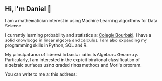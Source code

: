 ## Hi, I'm Daniel 👋

I am a mathematician interest in using Machine Learning algorithms for Data Science. 

I currently learning probability and statistics at [Colegio Bourbaki](https://www.colegio-bourbaki.com/). I have a solid knowledge in linear algebra and calculus. I am also expanding my programming skills in Python, SQL and R. 

My principal area of interest in basic maths is Algebraic Geometry. Particularly, I am interested in the explicit birational classification of algebraic surfaces using graded rings methods and Mori's program.

You can write to me at this address:



<!--
**ElAleph25/ElAleph25** is a ✨ _special_ ✨ repository because its `README.md` (this file) appears on your GitHub profile.

Here are some ideas to get you started:

- 🔭 I’m currently working on ...
- 🌱 I’m currently learning ...
- 👯 I’m looking to collaborate on ...
- 🤔 I’m looking for help with ...
- 💬 Ask me about ...
- 📫 How to reach me: ...
- 😄 Pronouns: ...
- ⚡ Fun fact: ...
-->

